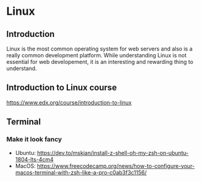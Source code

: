 # Linux
## Introduction
Linux is the most common operating system for web servers and also is a really
common development platform. While understanding Linux is not essential for web
developement, it is an interesting and rewarding thing to understand.
## Introduction to Linux course
https://www.edx.org/course/introduction-to-linux
## Terminal
### Make it look fancy
- Ubuntu: https://dev.to/mskian/install-z-shell-oh-my-zsh-on-ubuntu-1804-lts-4cm4
- MacOS: https://www.freecodecamp.org/news/how-to-configure-your-macos-terminal-with-zsh-like-a-pro-c0ab3f3c1156/
